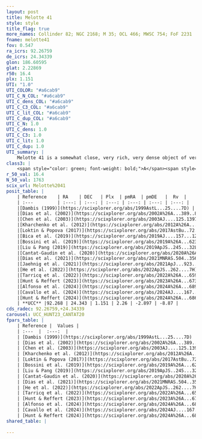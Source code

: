 ```yaml
---
layout: post
title: Melotte 41
style: style
title_flag: true
more_names: Collinder 82; NGC 2168; M 35; OCL 466; MWSC 754; FoF 2231
fname: melotte41
fov: 0.547
ra_icrs: 92.26759
de_icrs: 24.34339
glon: 186.60595
glat: 2.22869
r50: 16.4
plx: 1.151
UTI: "1.0"
UTI_COLOR: "#a6cab9"
UTI_C_N_COL: "#a6cab9"
UTI_C_dens_COL: "#a6cab9"
UTI_C_C3_COL: "#a6cab9"
UTI_C_lit_COL: "#a6cab9"
UTI_C_dup_COL: "#a6cab9"
UTI_C_N: 1.0
UTI_C_dens: 1.0
UTI_C_C3: 1.0
UTI_C_lit: 1.0
UTI_C_dup: 1.0
UTI_summary: |
    Melotte 41 is a somewhat close, very rich, very dense object of very high C3 quality. It is very well-studied in the literature.
class3: |
    <span style="color: green; font-weight: bold;">A</span><span style="color: green; font-weight: bold;">A</span>
r_50_val: 16.4
N_50_val: 1763
scix_url: Melotte%2041
posit_table: |
    | Reference    | RA    | DEC   | Plx  | pmRA  | pmDE   |  Rv  |
    | :---         | :---: | :---: | :---: | :---: | :---: | :---: |
    |[Dambis (1999)](https://scixplorer.org/abs/1999AstL...25....7D) | 92.225 | 24.333 | -- | -- | -- | -- |
    |[Dias et al. (2002)](https://scixplorer.org/abs/2002A%26A...389..871D) | 92.225 | 24.333 | -- | 0.65 | -3.06 | -8.17 |
    |[Chen et al. (2003)](https://scixplorer.org/abs/2003AJ....125.1397C) | 92.231 | 24.332 | -- | 0.2 | -1.63 | 17.7 |
    |[Kharchenko et al. (2012)](https://scixplorer.org/abs/2012A%26A...543A.156K) | 92.302 | 24.36 | -- | 2.37 | -3.44 | -- |
    |[Loktin & Popova (2017)](https://scixplorer.org/abs/2017AstBu..72..257L) | 92.22 | 24.334 | -- | 0.473 | -0.879 | -10.8 |
    |[Bica et al. (2019)](https://scixplorer.org/abs/2019AJ....157...12B) | 92.273 | 24.313 | -- | -- | -- | -- |
    |[Bossini et al. (2019)](https://scixplorer.org/abs/2019A%26A...623A.108B) | 92.272 | 24.336 | -- | -- | -- | -- |
    |[Liu & Pang (2019)](https://scixplorer.org/abs/2019ApJS..245...32L) | 92.275 | 24.34 | 1.123 | 2.276 | -2.905 | -- |
    |[Cantat-Gaudin et al. (2020)](https://scixplorer.org/abs/2020A%26A...640A...1C) | 92.272 | 24.336 | 1.131 | 2.308 | -2.905 | -- |
    |[Dias et al. (2021)](https://scixplorer.org/abs/2021MNRAS.504..356D) | 92.263 | 24.334 | 1.127 | 2.299 | -2.905 | -7.76 |
    |[Jaehnig et al. (2021)](https://scixplorer.org/abs/2021ApJ...923..129J) | 92.267 | 24.334 | 1.157 | 2.293 | -2.913 | -- |
    |[He et al. (2022)](https://scixplorer.org/abs/2022ApJS..262....7H) | 92.269 | 24.332 | 1.153 | 2.26 | -2.886 | -- |
    |[Tarricq et al. (2022)](https://scixplorer.org/abs/2022A%26A...659A..59T) | 92.298 | 24.318 | 1.148 | 2.246 | -2.907 | -- |
    |[Hunt & Reffert (2023)](https://scixplorer.org/abs/2023A%26A...673A.114H) | 92.284 | 24.326 | 1.154 | 2.253 | -2.895 | -9.304 |
    |[Alfonso et al. (2024)](https://scixplorer.org/abs/2024A%26A...689A..18A) | 92.271 | 24.336 | 1.112 | 2.256 | -2.888 | -- |
    |[Cavallo et al. (2024)](https://scixplorer.org/abs/2024AJ....167...12C) | 92.277 | 24.333 | 1.153 | -- | -- | -- |
    |[Hunt & Reffert (2024)](https://scixplorer.org/abs/2024A%26A...686A..42H) | 92.284 | 24.326 | 1.154 | 2.253 | -2.895 | -9.304 |
    | **UCC** |92.268 | 24.343 | 1.151 | 2.26 | -2.897 | -8.87 | 
cds_radec: 92.26759,+24.34339
carousel: UCC_HUNT23_CANTAT20
fpars_table: |
    | Reference |  Values |
    | :---  |  :---:  |
    | [Dambis (1999)](https://scixplorer.org/abs/1999AstL...25....7D) | `E_B-V_=0.25, DM0=9.39, log_age_=8.1` |
    | [Dias et al. (2002)](https://scixplorer.org/abs/2002A%26A...389..871D) | `E(B-V)=0.2, Dist=912.0, Age=8.25, [Fe/H]=-0.16` |
    | [Chen et al. (2003)](https://scixplorer.org/abs/2003AJ....125.1397C) | `E(B-V)=0.262, HDis=816, Age=0.09, [Fe/H]_1=-0.16, [Fe/H]_2=-0.19` |
    | [Kharchenko et al. (2012)](https://scixplorer.org/abs/2012A%26A...543A.156K) | `e_bv=0.26, distance=830, log_age=8.255, metallicity=-0.16` |
    | [Loktin & Popova (2017)](https://scixplorer.org/abs/2017AstBu..72..257L) | `E(B-V)=0.258, Dmod=9.61, logt=8.033` |
    | [Bossini et al. (2019)](https://scixplorer.org/abs/2019A%26A...623A.108B) | `AV=0.467, Dist=9.329, logA=8.605, Fe/H=-0.21` |
    | [Liu & Pang (2019)](https://scixplorer.org/abs/2019ApJS..245...32L) | `Age=0.096, Z=0.25` |
    | [Cantat-Gaudin et al. (2020)](https://scixplorer.org/abs/2020A%26A...640A...1C) | `AVNN=0.46, DMNN=9.79, AgeNN=8.17` |
    | [Dias et al. (2021)](https://scixplorer.org/abs/2021MNRAS.504..356D) | `Av=0.883, Dist=821, logage=8.204, [Fe/H]=-0.123` |
    | [He et al. (2022)](https://scixplorer.org/abs/2022ApJS..262....7H) | `A0=0.95, logAge=7.9` |
    | [Tarricq et al. (2022)](https://scixplorer.org/abs/2022A%26A...659A..59T) | `Dist=888, logAgeNN=8.19` |
    | [Hunt & Reffert (2023)](https://scixplorer.org/abs/2023A%26A...673A.114H) | `AV50=0.593, diffAV50=1.135, MOD50=9.566, logAge50=8.209` |
    | [Alfonso et al. (2024)](https://scixplorer.org/abs/2024A%26A...689A..18A) | `AV=0.4682, MOD=9.78183, logAge=8.77358, Z=-0.1152` |
    | [Cavallo et al. (2024)](https://scixplorer.org/abs/2024AJ....167...12C) | `AV50=0.69, dMod50=9.69, logAge50=8.34, [Fe/H]50=0.26` |
    | [Hunt & Reffert (2024)](https://scixplorer.org/abs/2024A%26A...686A..42H) | `MassJ=4179.52` |
shared_table: |
    
---
```

